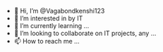 - 👋 Hi, I’m @Vagabondkenshi123
- 👀 I’m interested in by IT
- 🌱 I’m currently learning ...
- 💞️ I’m looking to collaborate on IT projects, any ...
- 📫 How to reach me ...

<!---
Vagabondkenshi123/Vagabondkenshi123 is a ✨ special ✨ repository because its `README.md` (this file) appears on your GitHub profile.
You can click the Preview link to take a look at your changes.
--->
